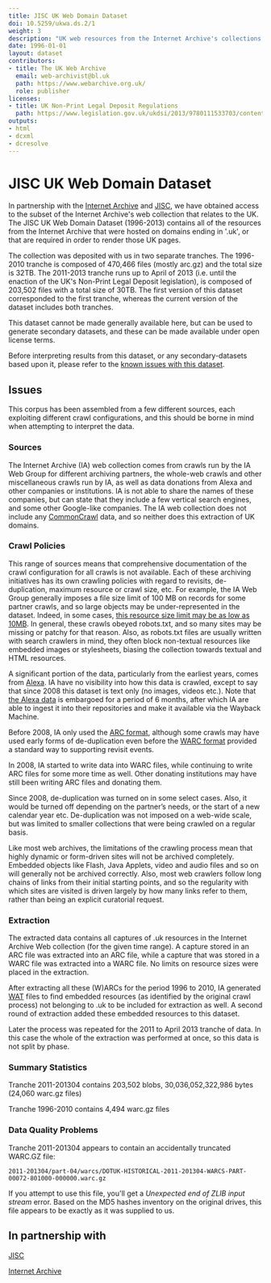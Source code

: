 ```yaml
---
title: JISC UK Web Domain Dataset
doi: 10.5259/ukwa.ds.2/1
weight: 3
description: "UK web resources from the Internet Archive's collections, held on behalf of JISC. Covers the pre-Legal Deposit period from 1996 to April 2013."
date: 1996-01-01
layout: dataset
contributors:
- title: The UK Web Archive
  email: web-archivist@bl.uk
  path: https://www.webarchive.org.uk/
  role: publisher
licenses:
- title: UK Non-Print Legal Deposit Regulations
  path: https://www.legislation.gov.uk/ukdsi/2013/9780111533703/contents
outputs:
- html
- dcxml
- dcresolve
---
```


# JISC UK Web Domain Dataset

In partnership with the [Internet Archive](http://www.archive.org/) and [JISC](http://www.jisc.ac.uk/), we have obtained access to the subset of the Internet Archive's web collection that relates to the UK. The JISC UK Web Domain Dataset (1996-2013) contains all of the resources from the Internet Archive that were hosted on domains ending in '.uk', or that are required in order to render those UK pages.

The collection was deposited with us in two separate tranches. The 1996-2010 tranche is composed of 470,466 files (mostly arc.gz) and the total size is 32TB. The 2011-2013 tranche runs up to April of 2013 (i.e. until the enaction of the UK's Non-Print Legal Deposit legislation), is composed of 203,502 files with a total size of 30TB. The first version of this dataset corresponded to the first tranche, whereas the current version of the dataset includes both tranches.

This dataset cannot be made generally available here, but can be used to generate secondary datasets, and these can be made available under open license terms.

Before interpreting results from this dataset, or any secondary-datasets based upon it, please refer to the [known issues with this dataset](#issues).

Issues
------

This corpus has been assembled from a few different sources, each exploiting different crawl configurations, and this should be borne in mind when attempting to interpret the data.

### Sources ###
 
The Internet Archive (IA) web collection comes from crawls run by the IA Web Group for different archiving partners, the whole-web crawls and other miscellaneous crawls run by IA, as well as data donations from Alexa and other companies or institutions. IA is not able to share the names of these companies, but can state that they include a few vertical search engines, and some other Google-like companies. The IA web collection does not include any [CommonCrawl](http://commoncrawl.org/) data, and so neither does this extraction of UK domains.

### Crawl Policies ###

This range of sources means that comprehensive documentation of the crawl configuration for all crawls is not available. Each of these archiving initiatives has its own crawling policies with regard to revisits, de-duplication, maximum resource or crawl size, etc. For example, the IA Web Group generally imposes a file size limit of 100 MB on records for some partner crawls, and so large objects may be under-represented in the dataset. Indeed, in some cases, [this resource size limit may be as low as 10MB](http://webarchive.loc.gov/all/20110813043651/http://www.archive.org/about/faqs.php#18). In general, these crawls obeyed robots.txt, and so many sites may be missing or patchy for that reason. Also, as robots.txt files are usually written with search crawlers in mind, they often block non-textual resources like embedded images or stylesheets, biasing the collection towards textual and HTML resources.

A significant portion of the data, particularly from the earliest years, comes from [Alexa](http://www.alexa.com/). IA have no visibility into how this data is crawled, except to say that since 2008 this dataset is text only (no images, videos etc.). Note that [the Alexa data](https://archive.org/details/alexacrawls) is embargoed for a period of 6 months, after which IA are able to ingest it into their repositories and make it available via the Wayback Machine.

Before 2008, IA only used the [ARC format](https://archive.org/web/researcher/ArcFileFormat.php), although some crawls may have used early forms of de-duplication even before the [WARC format](https://www.loc.gov/preservation/digital/formats/fdd/fdd000236.shtml) provided a standard way to supporting revisit events.

In 2008, IA started to write data into WARC files, while continuing to write ARC files for some more time as well. Other donating institutions may have still been writing ARC files and donating them.

Since 2008, de-duplication was turned on in some select cases. Also, it would be turned off depending on the partner’s needs, or the start of a new calendar year etc. De-duplication was not imposed on a web-wide scale, but was limited to smaller collections that were being crawled on a regular basis.

Like most web archives, the limitations of the crawling process mean that highly dynamic or form-driven sites will not be archived completely. Embedded objects like Flash, Java Applets, video and audio files and so on will generally not be archived correctly. Also, most web crawlers follow long chains of links from their initial starting points, and so the regularity with which sites are visited is driven largely by how many links refer to them, rather than being an explicit curatorial request.
 
### Extraction ###

The extracted data contains all captures of .uk resources in the Internet Archive Web collection (for the given time range). A capture stored in an ARC file was extracted into an ARC file, while a capture that was stored in a WARC file was extracted into a WARC file. No limits on resource sizes were placed in the extraction. 
 
After extracting all these (W)ARCs for the period 1996 to 2010, IA generated [WAT](https://webarchive.jira.com/wiki/spaces/Iresearch/pages/14484029/Web+Archive+Transformation+WAT+Specification+Utilities+and+Usage+Overview) files to find embedded resources (as identified by the original crawl process) not belonging to .uk to be included for extraction as well. A second round of extraction added these embedded resources to this dataset.

Later the process was repeated for the 2011 to April 2013 tranche of data. In this case the whole of the extraction was performed at once, so this data is not split by phase.

### Summary Statistics ###

Tranche 2011-201304 contains 203,502 blobs, 30,036,052,322,986 bytes  (24,060 warc.gz files)

Tranche 1996-2010 contains 4,494 warc.gz files


### Data Quality Problems ###

Tranche 2011-201304 appears to contain an accidentally truncated WARC.GZ file:

    2011-201304/part-04/warcs/DOTUK-HISTORICAL-2011-201304-WARCS-PART-00072-801000-000000.warc.gz
    
If you attempt to use this file, you'll get a *Unexpected end of ZLIB input stream* error. Based on the MD5 hashes inventory on the original drives, this file appears to be exactly as it was supplied to us.


In partnership with
-------------------

[JISC](http://www.jisc.ac.uk/)

[Internet Archive](http://www.archive.org/)


```{tableofcontents}
```